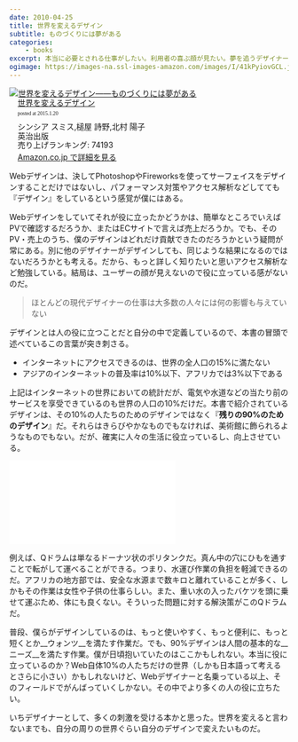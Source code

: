 ```yaml
---
date: 2010-04-25
title: 世界を変えるデザイン
subtitle: ものづくりには夢がある
categories: 
    - books
excerpt: 本当に必要とされる仕事がしたい。利用者の喜ぶ顔が見たい。夢を追うデザイナーや建築家、エンジニアや起業家たちの、アイデアと良心から生まれたデザイン・イノベーション実例集。
ogimage: https://images-na.ssl-images-amazon.com/images/I/41kPyiovGCL.jpg
---
```


<div class="azlink-box"><div class="azlink-image" style="float:left"><a href="http://www.amazon.co.jp/exec/obidos/ASIN/4862760589/warikiru-22/" name="azlinklink" target="_blank"><img src="https://images-na.ssl-images-amazon.com/images/I/41kPyiovGCL._SL160_.jpg" alt="世界を変えるデザイン――ものづくりには夢がある"></a></div><div class="azlink-info" style="float:left;margin-left:15px;line-height:120%"><div class="azlink-name" style="margin-bottom:10px;line-height:120%"><a href="http://www.amazon.co.jp/exec/obidos/ASIN/4862760589/warikiru-22/" name="azlinklink" target="_blank">世界を変えるデザイン</a><div class="azlink-powered-date" style="font-size:7pt;margin-top:5px;font-family:verdana;line-height:120%">posted at 2015.1.20</div></div><div class="azlink-detail">シンシア スミス,槌屋 詩野,北村 陽子<br />英治出版<br />売り上げランキング: 74193<br /></div><div class="azlink-link" style="margin-top:5px"><a href="http://www.amazon.co.jp/exec/obidos/ASIN/4862760589/warikiru-22/" target="_blank">Amazon.co.jp で詳細を見る</a></div></div><div class="azlink-footer" style="clear:left"></div></div>

Webデザインは、決してPhotoshopやFireworksを使ってサーフェイスをデザインすることだけではないし、パフォーマンス対策やアクセス解析などしてても『デザイン』をしているという感覚が僕にはある。


Webデザインをしていてそれが役に立ったかどうかは、簡単なところでいえばPVで確認するだろうか、またはECサイトで言えば売上だろうか。でも、そのPV・売上のうち、僕のデザインはどれだけ貢献できたのだろうかという疑問が常にある。別に他のデザイナーがデザインしても、同じような結果になるのではないだろうかとも考える。だから、もっと詳しく知りたいと思いアクセス解析など勉強している。結局は、ユーザーの顔が見えないので役に立っている感がないのだ。

> ほとんどの現代デザイナーの仕事は大多数の人々には何の影響も与えていない

デザインとは人の役に立つことだと自分の中で定義しているので、本書の冒頭で述べているこの言葉が突き刺さる。

>
+ インターネットにアクセスできるのは、世界の全人口の15%に満たない
+ アジアのインターネットの普及率は10%以下、アフリカでは3%以下である

上記はインターネットの世界においての統計だが、電気や水道などの当たり前のサービスを享受できているのも世界の人口の10%だけだ。本書で紹介されているデザインは、その10%の人たちのためのデザインではなく『__残りの90%のためのデザイン__』だ。それらはきらびやかなものでもなければ、美術館に飾られるようなものでもない。だが、確実に人々の生活に役立っているし、向上させている。

<div class="fluid">
<iframe src="//www.youtube-nocookie.com/embed/XQ_n5y3-Xnk" frameborder="0" allowfullscreen></iframe></div>

例えば、Qドラムは単なるドーナツ状のポリタンクだ。真ん中の穴にひもを通すことで転がして運べることができる。つまり、水運び作業の負担を軽減できるのだ。アフリカの地方部では、安全な水源まで数キロと離れていることが多く、しかもその作業は女性や子供の仕事らしい。また、重い水の入ったバケツを頭に乗せて運ぶため、体にも良くない。そういった問題に対する解決策がこのQドラムだ。

普段、僕らがデザインしているのは、もっと使いやすく、もっと便利に、もっと短くとか__ウォンツ__を満たす作業だ。でも、90%デザインは人間の基本的な__ニーズ__を満たす作業。僕が日頃抱いていたのはここかもしれない。本当に役に立っているのか？Web自体10%の人たちだけの世界（しかも日本語って考えるとさらに小さい）かもしれないけど、Webデザイナーと名乗っている以上、そのフィールドでがんばっていくしかない。その中でより多くの人の役に立ちたい。

いちデザイナーとして、多くの刺激を受ける本かと思った。世界を変えると言わないまでも、自分の周りの世界ぐらい自分のデザインで変えたいものだ。
